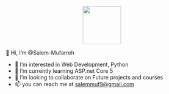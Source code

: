 <div id="header" align="center">
  <img src="https://media.giphy.com/media/M9gbBd9nbDrOTu1Mqx/giphy.gif" width="100"/>
</div>

👋 Hi, I’m @Salem-Mufarreh
- 👀 I’m interested in Web Development, Python
- 🌱 I’m currently learning ASP.net Core 5
- 💞️ I’m looking to collaborate on Future projects and courses 
- 📫 you can reach me at salemmuf9@gmail.com



